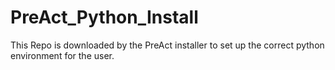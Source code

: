 # PreAct_Python_Install

This Repo is downloaded by the PreAct installer to set up the correct python environment for the user. 
